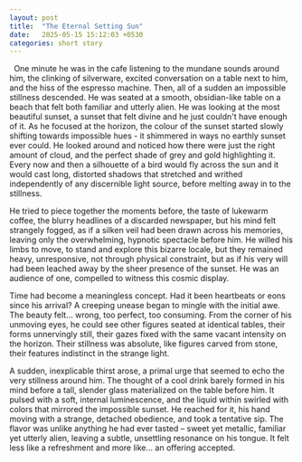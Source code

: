 ```yaml
---
layout: post
title:  "The Eternal Setting Sun"
date:   2025-05-15 15:12:03 +0530
categories: short story
---
```


&nbsp; One minute he was in the cafe listening to the mundane sounds around him, the clinking of silverware, excited conversation on a table next to him, and the hiss of the espresso machine. Then, all of a sudden an impossible stillness descended. He was seated at a smooth, obsidian-like table on a beach that felt both familiar and utterly alien. He was looking at the most beautiful sunset, a sunset that felt divine and he just couldn't have enough of it. As he focused at the horizon, the colour of the sunset started slowly shifting towards impossible hues - it shimmered in ways no earthly sunset ever could. He looked around and noticed how there were just the right amount of cloud, and the perfect shade of grey and gold highlighting it.  Every now and then a silhouette of a bird would fly across the sun and it would cast long, distorted shadows that stretched and writhed independently of any discernible light source, before melting away in to the stillness.

He tried to piece together the moments before, the taste of lukewarm coffee, the blurry headlines of a discarded newspaper, but his mind felt strangely fogged, as if a silken veil had been drawn across his memories, leaving only the overwhelming, hypnotic spectacle before him. He willed his limbs to move, to stand and explore this bizarre locale, but they remained heavy, unresponsive, not through physical constraint, but as if his very will had been leached away by the sheer presence of the sunset. He was an audience of one, compelled to witness this cosmic display.

Time had become a meaningless concept. Had it been heartbeats or eons since his arrival? A creeping unease began to mingle with the initial awe. The beauty felt… wrong, too perfect, too consuming. From the corner of his unmoving eyes, he could see other figures seated at identical tables, their forms unnervingly still, their gazes fixed with the same vacant intensity on the horizon. Their stillness was absolute, like figures carved from stone, their features indistinct in the strange light.

A sudden, inexplicable thirst arose, a primal urge that seemed to echo the very stillness around him. The thought of a cool drink barely formed in his mind before a tall, slender glass materialized on the table before him. It pulsed with a soft, internal luminescence, and the liquid within swirled with colors that mirrored the impossible sunset. He reached for it, his hand moving with a strange, detached obedience, and took a tentative sip. The flavor was unlike anything he had ever tasted – sweet yet metallic, familiar yet utterly alien, leaving a subtle, unsettling resonance on his tongue. It felt less like a refreshment and more like… an offering accepted.
